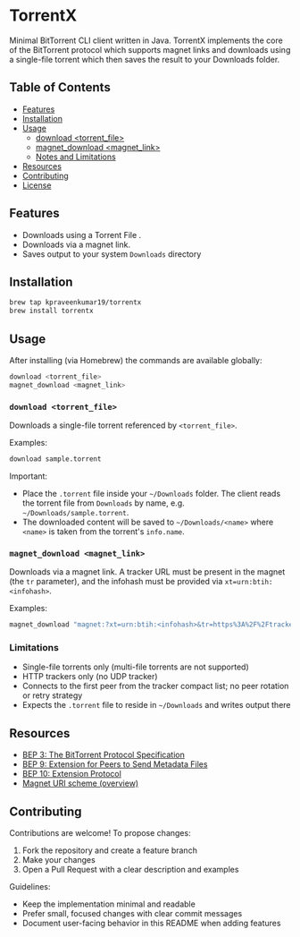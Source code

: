 # TorrentX

Minimal BitTorrent CLI client written in Java. TorrentX implements the core of the BitTorrent protocol which supports magnet links and downloads using a single-file torrent which then saves the result to your Downloads folder.

## Table of Contents

- [Features](#features)
- [Installation](#installation)
- [Usage](#usage)
  - [download <torrent_file>](#download-torrent_file)
  - [magnet_download <magnet_link>](#magnet_download-magnet_link)
  - [Notes and Limitations](#notes-and-limitations)
- [Resources](#resources)
- [Contributing](#contributing)
- [License](#license)

## Features

- Downloads using a Torrent File .
- Downloads via a magnet link.
- Saves output to your system `Downloads` directory

## Installation

```bash
brew tap kpraveenkumar19/torrentx
brew install torrentx
```

## Usage

After installing (via Homebrew) the commands are available globally:

```bash
download <torrent_file>
magnet_download <magnet_link>
```

### `download <torrent_file>`

Downloads a single-file torrent referenced by `<torrent_file>`.

Examples:

```bash
download sample.torrent
```

Important:
- Place the `.torrent` file inside your `~/Downloads` folder. The client reads the torrent file from `Downloads` by name, e.g. `~/Downloads/sample.torrent`.
- The downloaded content will be saved to `~/Downloads/<name>` where `<name>` is taken from the torrent's `info.name`.

### `magnet_download <magnet_link>`

Downloads via a magnet link. A tracker URL must be present in the magnet (the `tr` parameter), and the infohash must be provided via `xt=urn:btih:<infohash>`.

Examples:

```bash
magnet_download "magnet:?xt=urn:btih:<infohash>&tr=https%3A%2F%2Ftracker.example.org%2Fannounce"
```

### Limitations

- Single-file torrents only (multi-file torrents are not supported)
- HTTP trackers only (no UDP tracker)
- Connects to the first peer from the tracker compact list; no peer rotation or retry strategy
- Expects the `.torrent` file to reside in `~/Downloads` and writes output there

## Resources

- [BEP 3: The BitTorrent Protocol Specification](https://www.bittorrent.org/beps/bep_0003.html)
- [BEP 9: Extension for Peers to Send Metadata Files](https://www.bittorrent.org/beps/bep_0009.html)
- [BEP 10: Extension Protocol](https://www.bittorrent.org/beps/bep_0010.html)
- [Magnet URI scheme (overview)](https://en.wikipedia.org/wiki/Magnet_URI_scheme)

## Contributing

Contributions are welcome! To propose changes:

1. Fork the repository and create a feature branch
2. Make your changes
3. Open a Pull Request with a clear description and examples

Guidelines:
- Keep the implementation minimal and readable
- Prefer small, focused changes with clear commit messages
- Document user-facing behavior in this README when adding features

